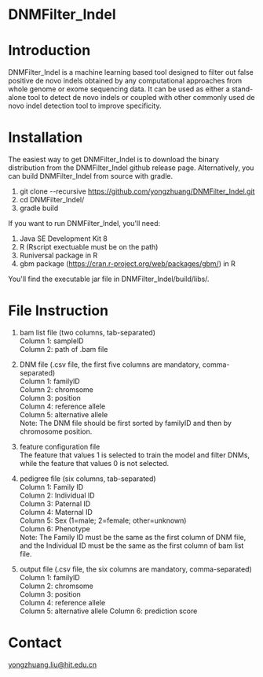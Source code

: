 # DNMFilter_Indel
# Introduction 
DNMFilter_Indel is a machine learning based tool designed to filter out false positive de novo indels obtained by any computational approaches from whole genome or exome sequencing data. It can be used as either a stand-alone tool to detect de novo indels or coupled with other commonly used de novo indel detection tool to improve specificity.
# Installation
The easiest way to get DNMFilter_Indel is to download the binary distribution from the DNMFilter_Indel github release page. Alternatively, you can build DNMFilter_Indel from source with gradle.
1. git clone --recursive https://github.com/yongzhuang/DNMFilter_Indel.git
2. cd DNMFilter_Indel/
3. gradle build  

If you want to run DNMFilter_Indel, you'll need:
1. Java SE Development Kit 8
2. R (Rscript exectuable must be on the path)
3. Runiversal package in R
4. gbm package (https://cran.r-project.org/web/packages/gbm/) in R  

You'll find the executable jar file in DNMFilter_Indel/build/libs/.
# File Instruction
1. bam list file (two columns, tab-separated)  
   Column 1: sampleID   
   Column 2: path of .bam file  

2. DNM file (.csv file, the first five columns are mandatory, comma-separated)  
   Column 1: familyID   
   Column 2: chromsome   
   Column 3: position  
   Column 4: reference allele  
   Column 5: alternative allele  
   Note: The DNM file should be first sorted by familyID and then by chromosome position.  

3. feature configuration file  
   The feature that values 1 is selected to train the model and filter DNMs, while the feature that values 0 is not selected.  

4. pedigree file (six columns, tab-separated)   
   Column 1: Family ID  
   Column 2: Individual ID  
   Column 3: Paternal ID  
   Column 4: Maternal ID  
   Column 5: Sex (1=male; 2=female; other=unknown)  
   Column 6: Phenotype  
   Note: The Family ID must be the same as the first column of DNM file, and the Individual ID must be the same as the first column of bam list file.
   
5. output file (.csv file, the six columns are mandatory, comma-separated)  
   Column 1: familyID   
   Column 2: chromsome   
   Column 3: position  
   Column 4: reference allele  
   Column 5: alternative allele
   Column 6: prediction score

# Contact 
   yongzhuang.liu@hit.edu.cn


